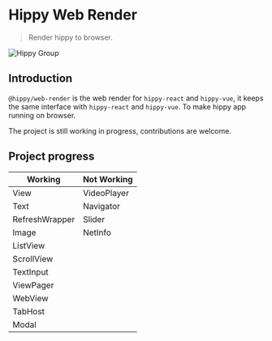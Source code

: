 # Hippy Web Render

> Render hippy to browser.

![Hippy Group](https://img.shields.io/badge/group-Hippy-blue.svg)

## Introduction

`@hippy/web-render` is the web render for `hippy-react` and `hippy-vue`, it keeps the same interface with `hippy-react` and `hippy-vue`.
To make hippy app running on browser.

The project is still working in progress, contributions are welcome.

## Project progress

| Working       | Not Working    |
| ----------    | -------------- |
| View          | VideoPlayer    | 
| Text          | Navigator      |
| RefreshWrapper| Slider         |
| Image         | NetInfo        |
| ListView      |                |
| ScrollView    |                |
| TextInput     |                | 
| ViewPager     |                |
| WebView       |                |
| TabHost       |                |
| Modal         |                |
